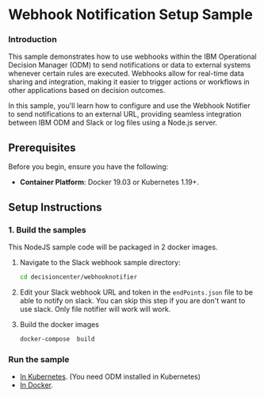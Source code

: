 
# Webhook Notification Setup Sample
### Introduction
This sample demonstrates how to use webhooks within the IBM Operational Decision Manager (ODM) to send notifications or data to external systems whenever certain rules are executed. Webhooks allow for real-time data sharing and integration, making it easier to trigger actions or workflows in other applications based on decision outcomes.

In this sample, you'll learn how to configure and use the Webhook Notifier to send notifications to an external URL, providing seamless integration between IBM ODM and Slack or log files using a Node.js server.

## Prerequisites

Before you begin, ensure you have the following:

- **Container Platform**: Docker 19.03 or Kubernetes 1.19+.

## Setup Instructions

### 1. Build the samples

This NodeJS sample code will be packaged in 2 docker images.

   1. Navigate to the Slack webhook sample directory:
        ```bash
        cd decisioncenter/webhooknotifier
        ```

   2. Edit your Slack webhook URL and token in the `endPoints.json` file to be able to notify on slack. You can skip this step if you are don't want to use slack. Only file notifier will work will work.
   3. Build the docker images
        ```bash
        docker-compose  build
        ```

### Run the sample

   * [In Kubernetes](README-KUBERNETES.md). (You need ODM installed in Kubernetes)
   * [In Docker](README-DOCKER.md). 


